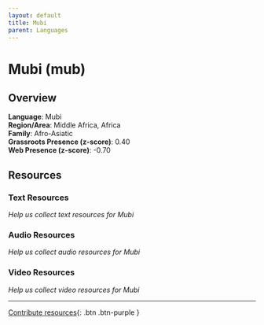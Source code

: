 ```yaml
---
layout: default
title: Mubi
parent: Languages
---
```


# Mubi (mub)

## Overview

**Language**: Mubi  
**Region/Area**: Middle Africa, Africa  
**Family**: Afro-Asiatic  
**Grassroots Presence (z-score)**: 0.40  
**Web Presence (z-score)**: -0.70  

## Resources

### Text Resources
*Help us collect text resources for Mubi*

### Audio Resources
*Help us collect audio resources for Mubi*

### Video Resources
*Help us collect video resources for Mubi*

---

[Contribute resources](https://forms.office.com/e/1SfLJx3u1r){: .btn .btn-purple }
